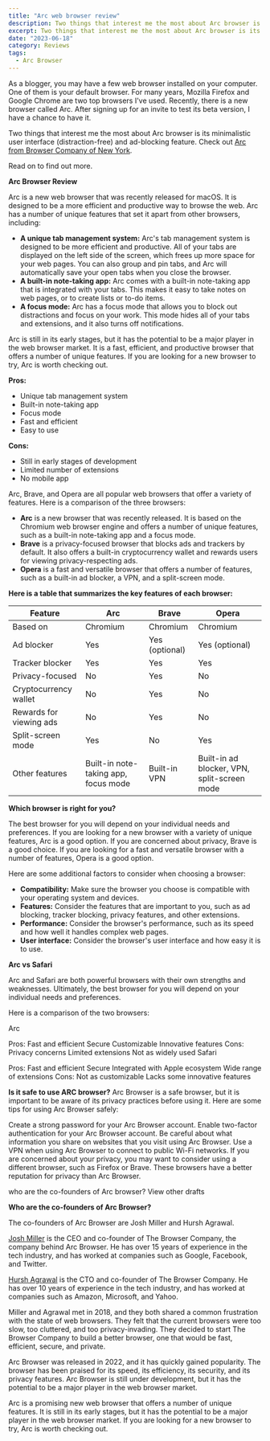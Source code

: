 ```yaml
---
title: "Arc web browser review"
description: Two things that interest me the most about Arc browser is its minimalistic user interface and ad-blocking feature
excerpt: Two things that interest me the most about Arc browser is its minimalistic user interface and ad-blocking feature
date: "2023-06-18"
category: Reviews
tags:
  - Arc Browser
---
```


As a blogger, you may have a few web browser installed on your computer. One of them is your default browser. For many years, Mozilla Firefox and Google Chrome are two top browsers I've used. Recently, there is a new browser called Arc. After signing up for an invite to test its beta version, I have a chance to have it. 

Two things that interest me the most about Arc browser is its minimalistic user interface (distraction-free) and ad-blocking feature. 
Check out [Arc from Browser Company of New York](https://arc.net/).

Read on to find out more.

**Arc Browser Review**

Arc is a new web browser that was recently released for macOS. It is designed to be a more efficient and productive way to browse the web. Arc has a number of unique features that set it apart from other browsers, including:

* **A unique tab management system:** Arc's tab management system is designed to be more efficient and productive. All of your tabs are displayed on the left side of the screen, which frees up more space for your web pages. You can also group and pin tabs, and Arc will automatically save your open tabs when you close the browser.
* **A built-in note-taking app:** Arc comes with a built-in note-taking app that is integrated with your tabs. This makes it easy to take notes on web pages, or to create lists or to-do items.
* **A focus mode:** Arc has a focus mode that allows you to block out distractions and focus on your work. This mode hides all of your tabs and extensions, and it also turns off notifications.

Arc is still in its early stages, but it has the potential to be a major player in the web browser market. It is a fast, efficient, and productive browser that offers a number of unique features. If you are looking for a new browser to try, Arc is worth checking out.

**Pros:**

* Unique tab management system
* Built-in note-taking app
* Focus mode
* Fast and efficient
* Easy to use

**Cons:**

* Still in early stages of development
* Limited number of extensions
* No mobile app

Arc, Brave, and Opera are all popular web browsers that offer a variety of features. Here is a comparison of the three browsers:

* **Arc** is a new browser that was recently released. It is based on the Chromium web browser engine and offers a number of unique features, such as a built-in note-taking app and a focus mode.
* **Brave** is a privacy-focused browser that blocks ads and trackers by default. It also offers a built-in cryptocurrency wallet and rewards users for viewing privacy-respecting ads.
* **Opera** is a fast and versatile browser that offers a number of features, such as a built-in ad blocker, a VPN, and a split-screen mode.

**Here is a table that summarizes the key features of each browser:**

| Feature | Arc | Brave | Opera |
|---|---|---|---|
| Based on | Chromium | Chromium | Chromium |
| Ad blocker | Yes | Yes (optional) | Yes (optional) |
| Tracker blocker | Yes | Yes | Yes |
| Privacy-focused | No | Yes | No |
| Cryptocurrency wallet | No | Yes | No |
| Rewards for viewing ads | No | Yes | No |
| Split-screen mode | Yes | No | Yes |
| Other features | Built-in note-taking app, focus mode | Built-in VPN | Built-in ad blocker, VPN, split-screen mode |

**Which browser is right for you?**

The best browser for you will depend on your individual needs and preferences. If you are looking for a new browser with a variety of unique features, Arc is a good option. If you are concerned about privacy, Brave is a good choice. If you are looking for a fast and versatile browser with a number of features, Opera is a good option.

Here are some additional factors to consider when choosing a browser:

* **Compatibility:** Make sure the browser you choose is compatible with your operating system and devices.
* **Features:** Consider the features that are important to you, such as ad blocking, tracker blocking, privacy features, and other extensions.
* **Performance:** Consider the browser's performance, such as its speed and how well it handles complex web pages.
* **User interface:** Consider the browser's user interface and how easy it is to use.

**Arc vs Safari**

Arc and Safari are both powerful browsers with their own strengths and weaknesses. Ultimately, the best browser for you will depend on your individual needs and preferences.

Here is a comparison of the two browsers:

Arc

Pros:
Fast and efficient
Secure
Customizable
Innovative features
Cons:
Privacy concerns
Limited extensions
Not as widely used
Safari

Pros:
Fast and efficient
Secure
Integrated with Apple ecosystem
Wide range of extensions
Cons:
Not as customizable
Lacks some innovative features

**Is it safe to use ARC browser?**
Arc Browser is a safe browser, but it is important to be aware of its privacy practices before using it. Here are some tips for using Arc Browser safely:

Create a strong password for your Arc Browser account.
Enable two-factor authentication for your Arc Browser account.
Be careful about what information you share on websites that you visit using Arc Browser.
Use a VPN when using Arc Browser to connect to public Wi-Fi networks.
If you are concerned about your privacy, you may want to consider using a different browser, such as Firefox or Brave. These browsers have a better reputation for privacy than Arc Browser. 


who are the co-founders of Arc browser?
View other drafts

**Who are the co-founders of Arc Browser?**

The co-founders of Arc Browser are Josh Miller and Hursh Agrawal.

[Josh Miller](https://www.crunchbase.com/person/josh-miller) is the CEO and co-founder of The Browser Company, the company behind Arc Browser. He has over 15 years of experience in the tech industry, and has worked at companies such as Google, Facebook, and Twitter.

[Hursh Agrawal](http://www.hurshagrawal.com/) is the CTO and co-founder of The Browser Company. He has over 10 years of experience in the tech industry, and has worked at companies such as Amazon, Microsoft, and Yahoo.

Miller and Agrawal met in 2018, and they both shared a common frustration with the state of web browsers. They felt that the current browsers were too slow, too cluttered, and too privacy-invading. They decided to start The Browser Company to build a better browser, one that would be fast, efficient, secure, and private.

Arc Browser was released in 2022, and it has quickly gained popularity. The browser has been praised for its speed, its efficiency, its security, and its privacy features. Arc Browser is still under development, but it has the potential to be a major player in the web browser market.

Arc is a promising new web browser that offers a number of unique features. It is still in its early stages, but it has the potential to be a major player in the web browser market. If you are looking for a new browser to try, Arc is worth checking out.
